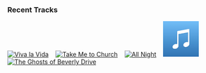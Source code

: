 ### Recent Tracks
[<img src='https://lastfm.freetls.fastly.net/i/u/300x300/c8933ae124dd49eb928ed9cf45d9fd5b.png' width='16%' height='16%' alt='Viva la Vida'>](https://www.last.fm/music/coldplay/_/viva%2bla%2bvida)&nbsp;&nbsp;&nbsp;&nbsp;[<img src='https://lastfm.freetls.fastly.net/i/u/300x300/527818f973644bcecb30600364a07da9.png' width='16%' height='16%' alt='Take Me to Church'>](https://www.last.fm/music/hozier/_/take%2bme%2bto%2bchurch)&nbsp;&nbsp;&nbsp;&nbsp;[<img src='https://lastfm.freetls.fastly.net/i/u/300x300/93329ed0f8b3f6b419003915edd9de5c.png' width='16%' height='16%' alt='All Night'>](https://www.last.fm/music/walk%2bthe%2bmoon/_/all%2bnight)&nbsp;&nbsp;&nbsp;&nbsp;[<img src='https://github.com/atfinke/atfinke/blob/master/placeholder.jpeg?raw=true' width='16%' height='16%' alt='Road Trippin'>](https://www.last.fm/music/dan%2b%252b%2bshay/_/road%2btrippin%2527)&nbsp;&nbsp;&nbsp;&nbsp;[<img src='https://lastfm.freetls.fastly.net/i/u/300x300/22b6db386f4d586164ebe4b051522687.png' width='16%' height='16%' alt='The Ghosts of Beverly Drive'>](https://www.last.fm/music/death%2bcab%2bfor%2bcutie/_/the%2bghosts%2bof%2bbeverly%2bdrive)&nbsp;&nbsp;&nbsp;&nbsp;